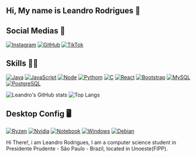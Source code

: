 ## Hi, My name is Leandro Rodrigues 👋

## Social Medias 🤳
[![Instagram](https://img.shields.io/badge/Instagram-E4405F?style=for-the-badge&logo=instagram&logoColor=white)](https://www.instagram.com/lleandro.rodrigzz/)
[![GitHub](https://img.shields.io/badge/GitHub-100000?style=for-the-badge&logo=github&logoColor=white)](https://github.com/lleandroRodrigzz)
[![TikTok](https://img.shields.io/badge/TikTok-000000?style=for-the-badge&logo=tiktok&logoColor=white)](https://www.tiktok.com/@lleandro_rodrigzz)

## Skills 🧑‍💻
[![Java](https://img.shields.io/badge/Java-ED8B00?style=for-the-badge&logo=openjdk&logoColor=white)]()
[![JavaScript](https://img.shields.io/badge/JavaScript-F7DF1E?style=for-the-badge&logo=javascript&logoColor=black)]()
[![Node](https://img.shields.io/badge/Node.js-43853D?style=for-the-badge&logo=node.js&logoColor=white)]()
[![Pythom](https://img.shields.io/badge/Python-14354C?style=for-the-badge&logo=python&logoColor=white)]()
[![C](https://img.shields.io/badge/C-00599C?style=for-the-badge&logo=c&logoColor=white)]()
[![React](https://img.shields.io/badge/React-20232A?style=for-the-badge&logo=react&logoColor=61DAFB)]()
[![Bootstrap](https://img.shields.io/badge/Bootstrap-563D7C?style=for-the-badge&logo=bootstrap&logoColor=white)]()
[![MySQL](https://img.shields.io/badge/MySQL-00000F?style=for-the-badge&logo=mysql&logoColor=white)]()
[![PostgreSQL](https://img.shields.io/badge/PostgreSQL-316192?style=for-the-badge&logo=postgresql&logoColor=white)]()

![Leandro's GitHub stats](https://github-readme-stats.vercel.app/api?username=lleandroRodrigzz&show_icons=true&bg_color=272822&title_color=a6e22e&text_color=f8f8f2&icon_color=66d9ef&border_color=f92672)
![Top Langs](https://github-readme-stats.vercel.app/api/top-langs/?username=lleandroRodrigzz&layout=compact&bg_color=272822&title_color=a6e22e&text_color=f8f8f2&icon_color=66d9ef&border_color=f92672)

## Desktop Config 🖥️
[![Ryzen](https://img.shields.io/badge/AMD-Ryzen_5_5500-ED1C24?style=for-the-badge&logo=amd&logoColor=red)]()
[![Nvidia](https://img.shields.io/badge/NVIDIA-RTX_2060_SUPER-76B901?style=for-the-badge&logo=nvidia&logoColor=green)]()
[![Notebook](https://img.shields.io/badge/Windows-VAIO_FE15_Intel_Core_i5-0078D6?style=for-the-badge&logo=windows&logoColor=white)]()
[![Windows](https://img.shields.io/badge/Windows-0078D6?style=for-the-badge&logo=windows&logoColor=white)]()
[![Debian](https://img.shields.io/badge/Debian-A81D33?style=for-the-badge&logo=debian&logoColor=white)]()

Hi There!, i am Leandro Rodrigues, I am a computer science student in Presidente Prudente - São Paulo - Brazil, located in Unoeste(FIPP).
